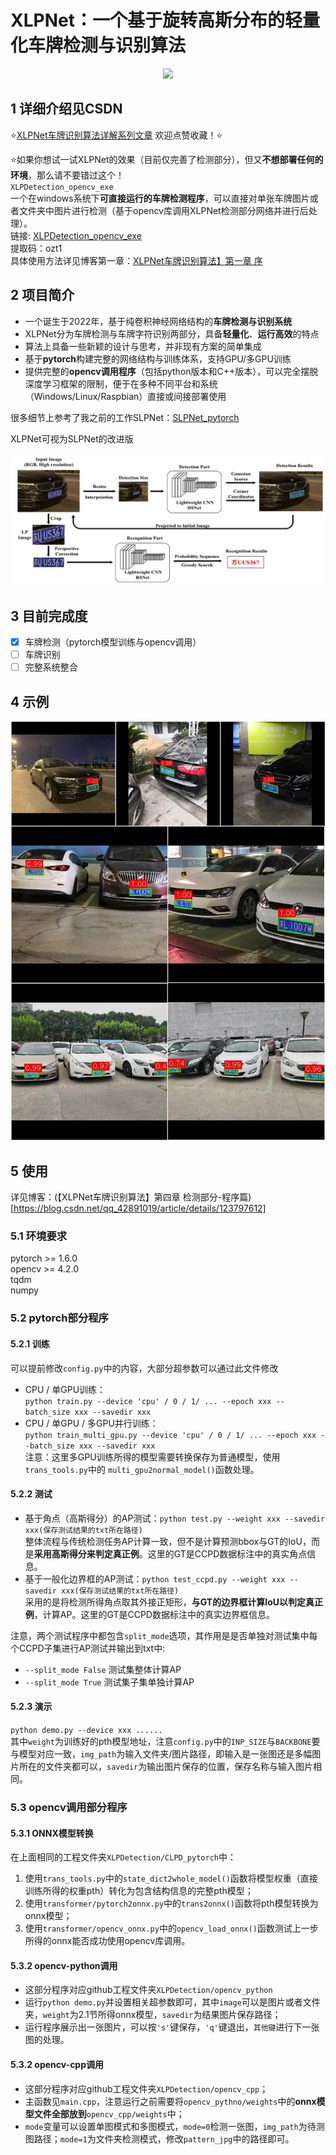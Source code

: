# XLPNet：一个基于旋转高斯分布的轻量化车牌检测与识别算法

<div align=center>
<img src="./examples/XLPNet_600×300.png"/>
</div>

## 1 详细介绍见CSDN
:star:[XLPNet车牌识别算法详解系列文章](https://blog.csdn.net/qq_42891019/category_11691340.html?spm=1001.2014.3001.5482)
欢迎点赞收藏！:star:

:star:如果你想试一试XLPNet的效果（目前仅完善了检测部分），但又**不想部署任何的环境**，那么请不要错过这个！<br>
``XLPDetection_opencv_exe`` <br>
一个在windows系统下**可直接运行的车牌检测程序**，可以直接对单张车牌图片或者文件夹中图片进行检测（基于opencv库调用XLPNet检测部分网络并进行后处理）。<br>
链接: [XLPDetection_opencv_exe](https://pan.baidu.com/s/1UcFTCR2zmD3Zz4QzjqJ6nQ) <br>
提取码：ozt1<br>
具体使用方法详见博客第一章：[XLPNet车牌识别算法】第一章 序](https://blog.csdn.net/qq_42891019/article/details/123528349)

## 2 项目简介
- 一个诞生于2022年，基于纯卷积神经网络结构的**车牌检测与识别系统**
- XLPNet分为车牌检测与车牌字符识别两部分，具备**轻量化**、**运行高效**的特点
- 算法上具备一些新颖的设计与思考，并非现有方案的简单集成
- 基于**pytorch**构建完整的网络结构与训练体系，支持GPU/多GPU训练
- 提供完整的**opencv调用程序**（包括python版本和C++版本），可以完全摆脱深度学习框架的限制，便于在多种不同平台和系统（Windows/Linux/Raspbian）直接或间接部署使用

很多细节上参考了我之前的工作SLPNet：[SLPNet_pytorch](https://github.com/JackEasson/SLPNet_pytorch)

XLPNet可视为SLPNet的改进版
<div align=center>
<img src="./examples/SLPNet.JPG"/>
</div>

## 3 目前完成度
- [x] 车牌检测（pytorch模型训练与opencv调用）
- [ ] 车牌识别
- [ ] 完整系统整合

## 4 示例
<div align=center>
<img src="./examples/detection_show.jpg" width=800/>
</div>

## 5 使用
详见博客：(【XLPNet车牌识别算法】第四章 检测部分-程序篇)[https://blog.csdn.net/qq_42891019/article/details/123797612]
### 5.1 环境要求
pytorch >= 1.6.0<br>
opencv >= 4.2.0<br>
tqdm<br>
numpy<br>
### 5.2 pytorch部分程序
#### 5.2.1 训练
可以提前修改``config.py``中的内容，大部分超参数可以通过此文件修改
- CPU / 单GPU训练：<br>
``python train.py --device 'cpu' / 0 / 1/ ... --epoch xxx --batch_size xxx --savedir xxx``
- CPU / 单GPU / 多GPU并行训练：<br>
``python train_multi_gpu.py --device 'cpu' / 0 / 1/ ... --epoch xxx --batch_size xxx --savedir xxx``<br>
注意：这里多GPU训练所得的模型需要转换保存为普通模型，使用``trans_tools.py``中的
``multi_gpu2normal_model()``函数处理。
#### 5.2.2 测试
- 基于角点（高斯得分）的AP测试：``python test.py --weight xxx --savedir xxx(保存测试结果的txt所在路径)``<br>
整体流程与传统检测任务AP计算一致，但不是计算预测bbox与GT的IoU，而是**采用高斯得分来判定真正例**。这里的GT是CCPD数据标注中的真实角点信息。
- 基于一般化边界框的AP测试：``python test_ccpd.py --weight xxx --savedir xxx(保存测试结果的txt所在路径)``<br>
采用的是将检测所得角点取其外接正矩形，**与GT的边界框计算IoU以判定真正例**，计算AP。这里的GT是CCPD数据标注中的真实边界框信息。

注意，两个测试程序中都包含`split_mode`选项，其作用是是否单独对测试集中每个CCPD子集进行AP测试并输出到txt中:
- `--split_mode False` 测试集整体计算AP
- `--split_mode True` 测试集子集单独计算AP
#### 5.2.3 演示
``python demo.py --device xxx ......``<br>
其中`weight`为训练好的pth模型地址，注意`config.py`中的`INP_SIZE`与`BACKBONE`要与模型对应一致，`img_path`为输入文件夹/图片路径，即输入是一张图还是多幅图片所在的文件夹都可以，`savedir`为输出图片保存的位置，保存名称与输入图片相同。
### 5.3 opencv调用部分程序
#### 5.3.1 ONNX模型转换
在上面相同的工程文件夹`XLPDetection/CLPD_pytorch`中：<br>
1. 使用`trans_tools.py`中的`state_dict2whole_model()`函数将模型权重（直接训练所得的权重pth）转化为包含结构信息的完整pth模型；
2. 使用`transformer/pytorch2onnx.py`中的`trans2onnx()`函数将pth模型转换为onnx模型；
3. 使用`transformer/opencv_onnx.py`中的`opencv_load_onnx()`函数测试上一步所得的onnx能否成功使用opencv库调用。
#### 5.3.2 opencv-python调用
- 这部分程序对应github工程文件夹`XLPDetection/opencv_python`
- 运行`python demo.py`并设置相关超参数即可，其中`image`可以是图片或者文件夹，`weight`为2.1节所得onnx模型，`savedir`为结果图片保存路径；
- 运行程序展示出一张图片，可以按`'s'`键保存，`'q'`键退出，`其他键`进行下一张图的处理。
#### 5.3.2 opencv-cpp调用
- 这部分程序对应github工程文件夹`XLPDetection/opencv_cpp`；
- 主函数见`main.cpp`，注意运行之前需要将`opencv_pythno/weights`中的**onnx模型文件全部放到**`opencv_cpp/weights`中；
- `mode`变量可以设置单图模式和多图模式，`mode=0`检测一张图，`img_path`为待测图路径；`mode=1`为文件夹检测模式，修改`pattern_jpg`中的路径即可。
